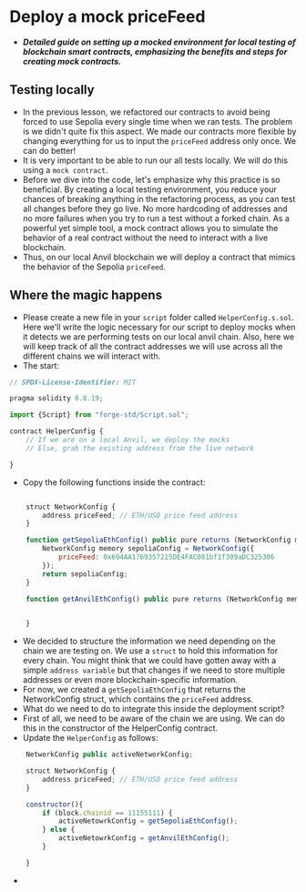 # Deploy a mock priceFeed
- ***Detailed guide on setting up a mocked environment for local testing of blockchain smart contracts, emphasizing the benefits and steps for creating mock contracts.***

## Testing locally
- In the previous lesson, we refactored our contracts to avoid being forced to use Sepolia every single time when we ran tests. The problem is we didn't quite fix this aspect. We made our contracts more flexible by changing everything for us to input the `priceFeed` address only once. We can do better!
- It is very important to be able to run our all tests locally. We will do this using a `mock contract`.
- Before we dive into the code, let's emphasize why this practice is so beneficial. By creating a local testing environment, you reduce your chances of breaking anything in the refactoring process, as you can test all changes before they go live. No more hardcoding of addresses and no more failures when you try to run a test without a forked chain. As a powerful yet simple tool, a mock contract allows you to simulate the behavior of a real contract without the need to interact with a live blockchain.
- Thus, on our local Anvil blockchain we will deploy a contract that mimics the behavior of the Sepolia `priceFeed`.

## Where the magic happens
- Please create a new file in your `script` folder called `HelperConfig.s.sol`. Here we'll write the logic necessary for our script to deploy mocks when it detects we are performing tests on our local anvil chain. Also, here we will keep track of all the contract addresses we will use across all the different chains we will interact with.
- The start:

```javascript
// SPDX-License-Identifier: MIT

pragma solidity 0.8.19;

import {Script} from "forge-std/Script.sol";

contract HelperConfig {
    // If we are on a local Anvil, we deploy the mocks
    // Else, grab the existing address from the live network

}
```

- Copy the following functions inside the contract:

```javascript

    struct NetworkConfig {
        address priceFeed; // ETH/USD price feed address
    }

    function getSepoliaEthConfig() public pure returns (NetworkConfig memory){
        NetworkConfig memory sepoliaConfig = NetworkConfig({
            priceFeed: 0x694AA1769357215DE4FAC081bf1f309aDC325306
        });
        return sepoliaConfig;
    }

    function getAnvilEthConfig() public pure returns (NetworkConfig memory){
        

    }
```

- We decided to structure the information we need depending on the chain we are testing on. We use a `struct` to hold this information for every chain. You might think that we could have gotten away with a simple `address variable` but that changes if we need to store multiple addresses or even more blockchain-specific information.
- For now, we created a `getSepoliaEthConfig` that returns the NetworkConfig struct, which contains the `priceFeed` address.
- What do we need to do to integrate this inside the deployment script?
- First of all, we need to be aware of the chain we are using. We can do this in the constructor of the HelperConfig contract.
- Update the `HelperConfig` as follows:
``` javascript
    NetworkConfig public activeNetworkConfig;

    struct NetworkConfig {
        address priceFeed; // ETH/USD price feed address
    }

    constructor(){
        if (block.chainid == 11155111) {
            activeNetowrkConfig = getSepoliaEthConfig();
        } else {
            activeNetowrkConfig = getAnvilEthConfig();
        }

    }
```

- 